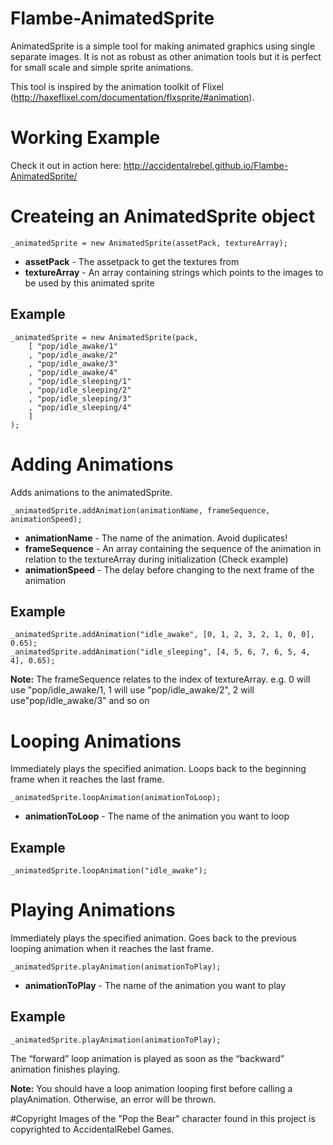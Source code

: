 # Flambe-AnimatedSprite
AnimatedSprite is a simple tool for making animated graphics using single separate images. It is not as robust as other animation tools but it is perfect for small scale and simple sprite animations.

This tool is inspired by the animation toolkit of Flixel (http://haxeflixel.com/documentation/flxsprite/#animation).

# Working Example
Check it out in action here: http://accidentalrebel.github.io/Flambe-AnimatedSprite/

# Createing an AnimatedSprite object

```
_animatedSprite = new AnimatedSprite(assetPack, textureArray); 
```
* **assetPack** - The assetpack to get the textures from
* **textureArray** - An array containing strings which points to the images to be used by this animated sprite

## Example
```
_animatedSprite = new AnimatedSprite(pack, 
	[ "pop/idle_awake/1"
	, "pop/idle_awake/2"
	, "pop/idle_awake/3"
	, "pop/idle_awake/4"
	, "pop/idle_sleeping/1"
	, "pop/idle_sleeping/2"
	, "pop/idle_sleeping/3"
	, "pop/idle_sleeping/4"
	]
);
```
# Adding Animations
Adds animations to the animatedSprite.

```
_animatedSprite.addAnimation(animationName, frameSequence, animationSpeed);
```
* **animationName** - The name of the animation. Avoid duplicates!
* **frameSequence** - An array containing the sequence of the animation in relation to the textureArray during initialization (Check example)
* **animationSpeed** - The delay before changing to the next frame of the animation

## Example

```
_animatedSprite.addAnimation("idle_awake", [0, 1, 2, 3, 2, 1, 0, 0], 0.65);
_animatedSprite.addAnimation("idle_sleeping", [4, 5, 6, 7, 6, 5, 4, 4], 0.65);
```
**Note:** The frameSequence relates to the index of textureArray. e.g. 0 will use "pop/idle_awake/1, 1 will use "pop/idle_awake/2", 2 will use"pop/idle_awake/3" and so on

# Looping Animations
Immediately plays the specified animation. Loops back to the beginning frame when it reaches the last frame.

```
_animatedSprite.loopAnimation(animationToLoop);
```
* **animationToLoop** - The name of the animation you want to loop

## Example
```
_animatedSprite.loopAnimation("idle_awake");
```

# Playing Animations
Immediately plays the specified animation. Goes back to the previous looping animation when it reaches the last frame.

```
_animatedSprite.playAnimation(animationToPlay);
```
	
* **animationToPlay** - The name of the animation you want to play	

## Example
```
_animatedSprite.playAnimation(animationToPlay);
```
The “forward” loop animation is played as soon as the “backward” animation finishes playing.

**Note:** You should have a loop animation looping first before calling a playAnimation. Otherwise, an error will be thrown.

#Copyright
Images of the "Pop the Bear" character found in this project is copyrighted to AccidentalRebel Games.
